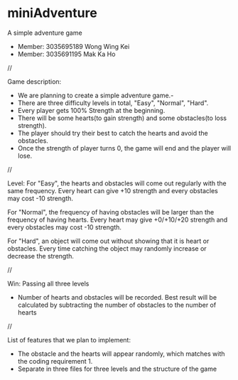 # miniAdventure
A simple adventure game

- Member: 3035695189 Wong Wing Kei
- Member: 3035691195 Mak Ka Ho

//

Game description:
- We are planning to create a simple adventure game.- 
- There are three difficulty levels in total, "Easy", "Normal", "Hard".
- Every player gets 100% Strength at the beginning.
- There will be some hearts(to gain strength) and some obstacles(to loss strength).
- The player should try their best to catch the hearts and avoid the obstacles.
- Once the strength of player turns 0, the game will end and the player will lose.

//

Level:
For "Easy", the hearts and obstacles will come out regularly with the same frequency. Every heart can give +10 strength and every obstacles may cost -10 strength.

For "Normal", the frequency of having obstacles will be larger than the frequency of having hearts. Every heart may give +0/+10/+20 strength and every obstacles may cost -10 strength.

For "Hard", an object will come out without showing that it is heart or obstacles. Every time catching the object may randomly increase or decrease the strength.

//

Win: Passing all three levels 
- Number of hearts and obstacles will be recorded. Best result will be calculated by subtracting the number of obstacles to the number of hearts

// 

List of features that we plan to implement:
- The obstacle and the hearts will appear randomly, which matches with the coding requirement 1. 
- Separate in three files for three levels and the structure of the game
